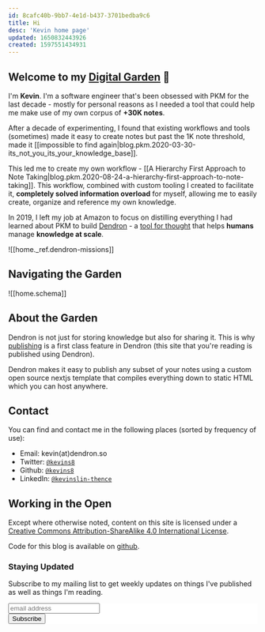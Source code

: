 ```yaml
---
id: 8cafc40b-9bb7-4e1d-b437-3701bedba9c6
title: Hi 
desc: 'Kevin home page'
updated: 1650832443926
created: 1597551434931
---
```


## Welcome to my [Digital Garden](https://joelhooks.com/digital-garden) 🌱

I'm **Kevin**. I'm a software engineer that's been obsessed with PKM for the last decade - mostly for personal reasons as I needed a tool that could help me make use of my own corpus of **+30K notes**. 

After a decade of experimenting, I found that existing workflows and tools  (sometimes) made it easy to create notes but past the 1K note threshold, made it [[impossible to find again|blog.pkm.2020-03-30-its_not_you_its_your_knowledge_base]].

This led me to create my own workflow - [[A Hierarchy First Approach to Note Taking|blog.pkm.2020-08-24-a-hierarchy-first-approach-to-note-taking]]. This workflow, combined with custom tooling I created to facilitate it, **completely solved information overload** for myself, allowing me to easily create, organize and reference my own knowledge.

In 2019, I left my job at Amazon to focus on distilling everything I had learned about PKM to build [Dendron](https://dendron.so/) - a [tool for thought](https://numinous.productions/ttft/) that helps **humans** manage **knowledge at scale**.

![[home._ref.dendron-missions]]

## Navigating the Garden

![[home.schema]]

## About the Garden

Dendron is not just for storing knowledge but also for sharing it. This is why [publishing](https://wiki.dendron.so/notes/4ushYTDoX0TYQ1FDtGQSg.html) is a first class feature in Dendron (this site that you're reading is published using Dendron). 

Dendron makes it easy to publish any subset of your notes using a custom open source nextjs template that compiles everything down to static HTML which you can host anywhere. 

## Contact

You can find and contact me in the following places (sorted by frequency of use):

- Email: kevin(at)dendron.so
- Twitter: [`@kevins8`](https://twitter.com/kevins8)
- Github: [`@kevins8`](https://github.com/kevinslin)
- LinkedIn: [`@kevinslin-thence`](https://www.linkedin.com/in/kevinslin-thence)

## Working in the Open

Except where otherwise noted, content on this site is licensed under a [Creative Commons Attribution-ShareAlike 4.0 International License](https://creativecommons.org/licenses/by-sa/4.0/).

Code for this blog is available on [github](https://github.com/kevinslin/kevin-garden).

### Staying Updated

Subscribe to my mailing list to get weekly updates on things I've published as well as things I'm reading. 

<!-- Begin Mailchimp Signup Form -->
<link href="//cdn-images.mailchimp.com/embedcode/horizontal-slim-10_7.css" rel="stylesheet" type="text/css">
<style type="text/css">
#mc_embed_signup{background:#fff; clear:left; font:14px Helvetica,Arial,sans-serif; width:100%;}
/* Add your own Mailchimp form style overrides in your site stylesheet or in this style block.
We recommend moving this block and the preceding CSS link to the HEAD of your HTML file. */
</style>
<div id="mc_embed_signup">
<form action="https://kevinslin.us17.list-manage.com/subscribe/post?u=f67ef4c2df3acd207460ebc20&amp;id=ebffcd90c3" method="post" id="mc-embedded-subscribe-form" name="mc-embedded-subscribe-form" class="validate" target="_blank" novalidate>
<div id="mc_embed_signup_scroll">

<input type="email" value="" name="EMAIL" class="email" id="mce-EMAIL" placeholder="email address" required>
<!-- real people should not fill this in and expect good things - do not remove this or risk form bot signups-->
<div style="position: absolute; left: -5000px;" aria-hidden="true"><input type="text" name="b_f67ef4c2df3acd207460ebc20_ebffcd90c3" tabindex="-1" value=""></div>
<div class="clear"><input type="submit" value="Subscribe" name="subscribe" id="mc-embedded-subscribe" class="button"></div>
</div>
</form>
</div>

<!--End mc_embed_signup-->
